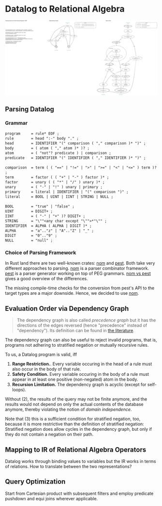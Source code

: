 # Datalog to Relational Algebra

![Query Translation MVR CRDT](./query_translation_mvr_crdt.excalidraw.svg)

## Parsing Datalog

### Grammar

```ebnf
program     = rule* EOF ;
rule        = head ":-" body "." ;
head        = IDENTIFIER "(" comparison ( "," comparison )* ")" ;
body        = ( atom ( "," atom )* )? ;
atom        = ( "not"? predicate ) | comparison ;
predicate   = IDENTIFIER "(" IDENTIFIER ( "," IDENTIFIER )* ")" ;

comparison  = term ( ( "==" | "!=" | ">" | ">=" | "<" | "<=" ) term )? ;
term        = factor ( ( "+" | "-" ) factor )* ;
factor      = unary ( ( "*" | "/" ) unary )* ;
unary       = ( "-" | "!" ) unary | primary ;
primary     = literal | IDENTIFIER | "(" comparison ")" ;
literal     = BOOL | UINT | IINT | STRING | NULL ;

BOOL        = "true" | "false" ;
UINT        = DIGIT+ ;
IINT        = ( "-" | "+" )? DIGIT+ ;
STRING      = "\""<any char except "\"">*"\"" ;
IDENTIFIER  = ALPHA ( ALPHA | DIGIT )* ;
ALPHA       = "a".."z" | "A".."Z" | "_" ;
DIGIT       = "0".."9" ;
NULL        = "null" ;
```

### Choice of Parsing Framework

In Rust land there are two well-known crates: [nom] and [pest]. Both take very
different approaches to parsing. [nom] is a parser combinator framework. [pest]
is a parser generator working on top of PEG grammars. [nom vs pest] gives a good
overview of the differences.

The missing compile-time checks for the conversion from pest's API to the target
types are a major downside. Hence, we decided to use [nom].

## Evaluation Order via Dependency Graph

> The dependency graph is also called _precedence graph_ but it has the
> directions of the edges reversed (hence "precedence" instead of "dependency").
> Its definition can be found in [the literature][dlog_survey].

The dependency graph can also be useful to reject invalid programs, that is,
programs not adhering to stratified negation or mutually recursive rules.

To us, a Datalog program is valid, iff

1. **Range Restriction.**. Every variable occuring in the head of a rule must
   also occur in the body of that rule.
1. **Safety Condition.** Every variable occuring in the body of a rule must
   appear in at least one positive (non-negated) atom in the body.
1. **Recursion Limitation.** The dependency graph is acyclic (except for
   self-loops).

Without (2), the results of the query may not be finite anymore, and the results
would not depend on only the actual contents of the database anymore, thereby
violating the notion of _domain independence_.

Note that (3) this is a sufficient condition for stratified negation, too,
because it is more restrictive than the definition of stratified negation:
Stratified negation does allow cycles in the dependency graph, but only if they
do not contain a negation on their path.

## Mapping to IR of Relational Algebra Operators

Datalog works through binding values to variables but the IR works in terms of
relations. How to translate between the two representations?

## Query Optimization

Start from Cartesian product with subsequent filters and employ predicate
pushdown and equi joins wherever applicable.

[dlog_survey]:
  https://dl.acm.org/doi/10.1561/1900000017
  "Datalog and Recursive Query Processing - Green"
[nom]: https://crates.io/crates/nom "Nom - Parser combinator framework for Rust"
[pest]: https://crates.io/crates/pest "Pest - The Elegant Parser"
[nom vs pest]:
  https://www.synacktiv.com/en/publications/battle-of-the-parsers-peg-vs-combinators
  "BATTLE OF THE PARSERS: PEG VS COMBINATORS"
